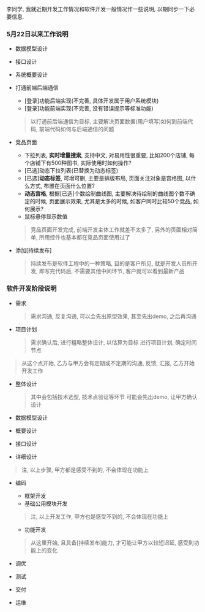 李同学, 我就近期开发工作情况和软件开发一般情况作一些说明, 以期同步一下必要信息.

### 5月22日以来工作说明

* 数据模型设计
* 接口设计
* 系统概要设计

* 打通前端后端通信
  * [登录]功能后端实现(不完善, 具体开发属于用户系统模块)
  * [登录]功能前端实现(不完善, 没有错误提示等标准功能)
  > 以打通前后端通信为目标, 主要解决页面数据(用户填写)如何到前端代码, 前端代码如何与后端通信的问题

* 竞品页面
  * 下拉列表, **实时增量搜索**, 支持中文, 对易用性很重要, 比如200个店铺, 每个店铺下有500种图书, 实际使用时如何操作?
  * [已选]动态下拉列表(已替换为动态标签)
  * [已选]**动态标签**, 可增可删, 主要是排版布局, 页面关注对象是宫格图, 以什么方式, 布置在页面什么位置?
  * **动态宫格**, 根据[已选]个数绘制曲线图, 主要解决待绘制的曲线图个数不确定的时候, 页面展示效果, 尤其是太多的时候, 如客户同时比较50个竞品, 如何展示?
  * 鼠标悬停显示数值

  > 竞品页面开发完成, 前端开发主体工作就差不太多了, 另外的页面相对简单, 所用控件也基本都在竞品页面使用过了

* 添加[持续发布]
  > 持续发布是软件工程中的一种策略, 目的是客户所见, 就是开发人员所开发, 即写完代码后, 不需要其他中间环节, 客户就可以看到最新产品

### 软件开发阶段说明
* 需求
  > 需求沟通, 反复沟通, 可以会先出原型效果, 甚至先出demo, 之后再沟通
* 项目计划
  > 需求确认后, 进行粗略整体设计, 以估算为目标
  > 进行项目计划, 确定时间节点

> 从这个点开始, 乙方与甲方会有定期或不定期的沟通, 反馈, 汇报, 乙方开始开发工作
* 整体设计
  > 其中会包括技术选型, 技术点验证等环节
  > 可能会先出demo, 让甲方确认设计

* 数据模型设计
* 概要设计
* 接口设计
* 详细设计

> 注, 以上步骤, 甲方都是感受不到的, 不会体现在功能上

* 编码
  * 框架开发
  * 基础公用模块开发
  > 注, 以上开发工作, 甲方也是感受不到的, 不会体现在功能上
  
  * 功能开发
  > 从这里开始, 且具备[持续发布]能力, 才可能让甲方以较短迟延, 感受到功能上的变化

* 调优
* 测试
* 交付
* 运维